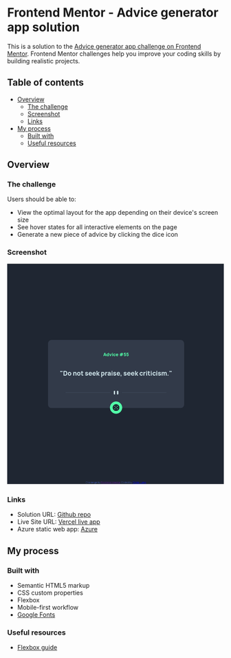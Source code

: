 # Frontend Mentor - Advice generator app solution

This is a solution to the [Advice generator app challenge on Frontend Mentor](https://www.frontendmentor.io/challenges/advice-generator-app-QdUG-13db). Frontend Mentor challenges help you improve your coding skills by building realistic projects.

## Table of contents

- [Overview](#overview)
  - [The challenge](#the-challenge)
  - [Screenshot](#screenshot)
  - [Links](#links)
- [My process](#my-process)
  - [Built with](#built-with)
  - [Useful resources](#useful-resources)

## Overview

### The challenge

Users should be able to:

- View the optimal layout for the app depending on their device's screen size
- See hover states for all interactive elements on the page
- Generate a new piece of advice by clicking the dice icon

### Screenshot

![](./images/advice-website.png)

### Links

- Solution URL: [Github repo](https://github.com/ColterLong/advice-generator-app)
- Live Site URL: [Vercel live app](https://advice-generator-app-theta-six.vercel.app/)
- Azure static web app: [Azure](https://brave-moss-018c85710.1.azurestaticapps.net/)

## My process

### Built with

- Semantic HTML5 markup
- CSS custom properties
- Flexbox
- Mobile-first workflow
- [Google Fonts](https://fonts.google.com/about)

### Useful resources

- [Flexbox guide](https://css-tricks.com/snippets/css/a-guide-to-flexbox/)
